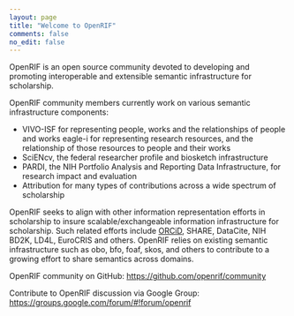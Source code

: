 ```yaml
---
layout: page
title: "Welcome to OpenRIF"
comments: false
no_edit: false
---
```


OpenRIF is an open source community devoted to developing and
promoting interoperable and extensible semantic infrastructure for
scholarship.

OpenRIF community members currently work on various semantic
infrastructure components: 

- VIVO-ISF for representing people, works and the relationships of
  people and works eagle-i for representing research resources, and
  the relationship of those resources to people and their works
- SciENcv, the federal researcher profile and biosketch infrastructure
- PARDI, the NIH Portfolio Analysis and Reporting Data Infrastructure,
  for research impact and evaluation
- Attribution for many types of contributions across a wide spectrum of scholarship

OpenRIF seeks to align with other information representation efforts
in scholarship to insure scalable/exchangeable information
infrastructure for scholarship.  Such related efforts include [ORCiD](http://orcid.org/),
SHARE, DataCite, NIH BD2K, LD4L, EuroCRIS and others. OpenRIF relies
on existing semantic infrastructure such as obo, bfo, foaf, skos, and
others to contribute to a growing effort to share semantics across
domains.

OpenRIF community on GitHub: https://github.com/openrif/community

Contribute to OpenRIF discussion via Google Group: https://groups.google.com/forum/#!forum/openrif


